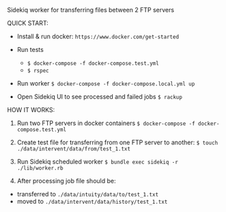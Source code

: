 Sidekiq worker for transferring files between 2 FTP servers

QUICK START:

 - Install & run docker:
``https://www.docker.com/get-started``

 - Run tests
    -  ``$ docker-compose -f docker-compose.test.yml``
    -  ``$ rspec``
    
 - Run worker
 ``$ docker-compose -f docker-compose.local.yml up``
 
 - Open Sidekiq UI to see processed and failed jobs
 ``$ rackup``

HOW IT WORKS:
 
1. Run two FTP servers in docker containers
``$ docker-compose -f docker-compose.test.yml``

2. Create test file for transferring from one FTP server to another:
``$ touch ./data/intervent/data/from/test_1.txt``

3. Run Sidekiq scheduled worker
``$ bundle exec sidekiq -r ./lib/worker.rb``

5. After processing job file should be:
 - transferred to ``./data/intuity/data/to/test_1.txt`` 
 - moved to ``./data/intervent/data/history/test_1.txt``



